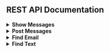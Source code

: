 ## REST API Documentation

<details>
  <summary><b> Show Messages </b></summary>
  
  Returns json data about a single user.
  ----

* **URL**

  /v1/messages

* **Method:**

  `GET`
  
*  **URL Params**
 
   `none`

* **Success Response:**

  * **Code:** 200 <br />
 
* **Error Response:**

  * **Code:** 404 NOT FOUND <br />
    **Content:** `{"error":"there is an error","success":"0","status":"404"}`
  
  * **Code:** 500 Internal Server Error  <br />
    **Content:** `{"error":"there is an error","success":"0","status":"500"}`

* **Sample Call:**

  127.0.0.1:8000/api/v1/messages
</details>

<details>
  <summary><b> Post Messages </b></summary>

  Post email,name,subject and body to database.
----
* **URL**

  /v1/messages

* **Method:**

  `POST`
  
*  **URL Params**
 
   `none`
   
*  **Data Params**

    **Required:**
 
   `email`,`name`,`subject`,`body`

* **Success Response:**

  * **Code:** 201 <br />
 
* **Error Response:**
  
  * **Code:** 400 Validation Error  <br />
    **Content:** `{"email":["The email field is required."],"info":["Bad Request"],"status":["400"]}`
  
  * **Code:** 404 NOT FOUND <br />
    **Content:** `{"error":"there is an error","success":"0","status":"404"}`
  
  * **Code:** 500 Internal Server Error  <br />
    **Content:** `{"error":"there is an error","success":"0","status":"500"}`  


* **Sample Call:**

  127.0.0.1:8000/api/v1/messages
</details>

<details>
  <summary><b> Find Email </b></summary>
  
  Search for messages based on email adress(Exact Match Required).
  ----

* **URL**

  /v1/messages/find/email/{email}

* **Method:**

  `GET`
  
*  **URL Params**
 
   `email=varchar`

* **Success Response:**

  * **Code:** 200 <br />
 
* **Error Response:**

  * **Code:** 404 NOT FOUND <br />
    **Content:** `{"error":"there is an error","success":"0","status":"404"}`
  
  * **Code:** 500 Internal Server Error  <br />
    **Content:** `{"error":"there is an error","success":"0","status":"500"}`

* **Sample Call:**

  127.0.0.1:8000/api/v1/messages/find/email/testemail@hotmail.com
</details>

<details>
  <summary><b> Find Text </b></summary>
  
  Search for messages based on text.Searches the subject or the body of messages.
  ----

* **URL**

  /v1/messages/find/text/{text}

* **Method:**

  `GET`
  
*  **URL Params**
 
   `text=varchar`

* **Success Response:**

  * **Code:** 200 <br />
 
* **Error Response:**

  * **Code:** 404 NOT FOUND <br />
    **Content:** `{"error":"there is an error","success":"0","status":"404"}`
  
  * **Code:** 500 Internal Server Error  <br />
    **Content:** `{"error":"there is an error","success":"0","status":"500"}`

* **Sample Call:**

  127.0.0.1:8000/api/v1/messages/find/text/programming
</details>
